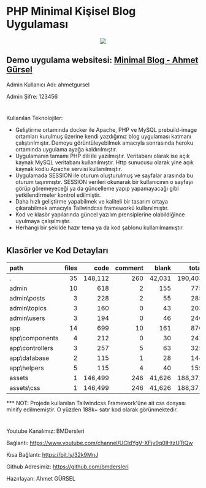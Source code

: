 # PHP Minimal Kişisel Blog Uygulaması

<p align="center">
  <img src="https://media.giphy.com/media/Qzwx87mVSr9bFwDnhy/giphy.gif?cid=790b76118b00059120933e279cf0095ade13ccf2c911c5b2&rid=giphy.gif&ct=g" />
</p>

## Demo uygulama websitesi: [Minimal Blog - Ahmet Gürsel](https://php-minimal-blog.herokuapp.com/)

Admin Kullanıcı Adı: ahmetgursel

Admin Şifre: 123456

#

Kullanılan Teknolojiler:

<ul>
<li>Geliştirme ortamında docker ile Apache, PHP ve MySQL prebuild-image ortamları kurulmuş üzerine kendi yazdığımız blog uygulaması katmanı çalıştırılmıştır. Demoyu görüntüleyebilmek amacıyla sonrasında heroku ortamında uygulama ayağa kaldırılmıştır.</li>
<li>Uygulamanın tamamı PHP dili ile yazılmıştır. Veritabanı olarak ise açık kaynak MySQL veritabanı kullanılmıştır. Http sunucusu olarak yine açık kaynak kodlu Apache servisi kullanılmıştır.</li>
<li>Uygulamada SESSION ile oturum oluşturulmuş ve sayfalar arasında bu oturum taşınmıştır. SESSION verileri okunarak bir kullanıcının o sayfayı görüp göremeyeceği ya da güncelleme yapıp yapamayacağı gibi yetkilendirmeler kontrol edilmiştir.</li>
<li>Daha hızlı geliştirme yapabilmek ve kaliteli bir tasarım ortaya çıkarabilmek amacıyla Tailwindcss frameworkü kullanılmıştır.</li>
<li>Kod ve klasör yapılarında güncel yazılım prensiplerine olabildiğince uyulmaya çalışılmıştır.</li>
<li>Herhangi bir şekilde hazır tema ya da kod şablonu kullanılmamıştır.</li>
</ul>

#

## Klasörler ve Kod Detayları

| path            | files |    code | comment |  blank |   total |
| :-------------- | ----: | ------: | ------: | -----: | ------: |
| .               |    35 | 148,112 |     260 | 42,031 | 190,403 |
| admin           |    10 |     618 |       2 |    155 |     775 |
| admin\posts     |     3 |     228 |       2 |     55 |     285 |
| admin\topics    |     3 |     160 |       0 |     43 |     203 |
| admin\users     |     3 |     194 |       0 |     46 |     240 |
| app             |    14 |     699 |      10 |    161 |     870 |
| app\components  |     4 |     212 |       0 |     30 |     242 |
| app\controllers |     3 |     257 |       5 |     63 |     325 |
| app\database    |     2 |     115 |       1 |     28 |     144 |
| app\helpers     |     5 |     115 |       4 |     40 |     159 |
| assets          |     1 | 146,499 |     246 | 41,626 | 188,371 |
| assets\css      |     1 | 146,499 |     246 | 41,626 | 188,371 |

\*\*\* NOT: Projede kullanılan Tailwindcss Framework'üne ait css dosyası minify edilmemiştir. O yüzden 188k+ satır kod olarak görünmektedir.

#

Youtube Kanalımız: BMDersleri

Bağlantı: https://www.youtube.com/channel/UCIdYgV-XFjv9q0IHtzUTtQw

Kısa Bağlantı: https://bit.ly/32k9MnJ

Github Adresimiz: https://github.com/bmdersleri

Hazırlayan: Ahmet GÜRSEL
